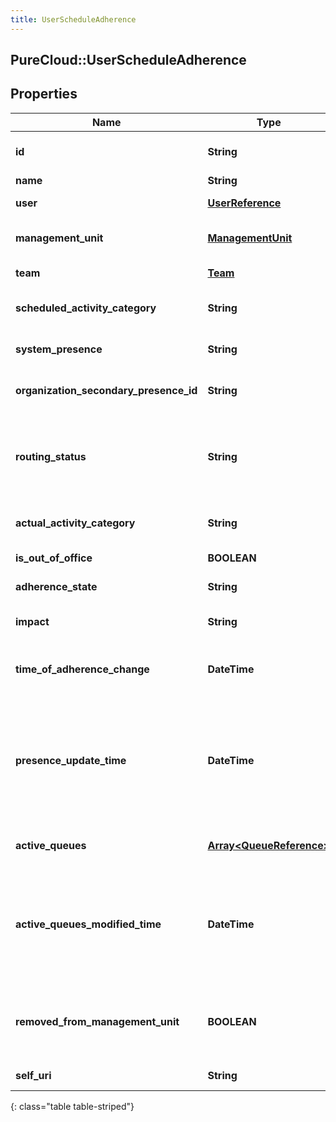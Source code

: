 ```yaml
---
title: UserScheduleAdherence
---
```

## PureCloud::UserScheduleAdherence

## Properties

|Name | Type | Description | Notes|
|------------ | ------------- | ------------- | -------------|
| **id** | **String** | The globally unique identifier for the object. | [optional] |
| **name** | **String** |  | [optional] |
| **user** | [**UserReference**](UserReference.html) | The user for whom this status applies | [optional] |
| **management_unit** | [**ManagementUnit**](ManagementUnit.html) | The management unit to which this user belongs | [optional] |
| **team** | [**Team**](Team.html) | The team to which this user belongs | [optional] |
| **scheduled_activity_category** | **String** | Activity for which the user is scheduled | [optional] |
| **system_presence** | **String** | Actual underlying system presence value | [optional] |
| **organization_secondary_presence_id** | **String** | Organization Secondary Presence Id. | [optional] |
| **routing_status** | **String** | Actual underlying routing status, used to determine whether a user is actually in adherence when OnQueue | [optional] |
| **actual_activity_category** | **String** | Activity in which the user is actually engaged | [optional] |
| **is_out_of_office** | **BOOLEAN** | Whether the user is marked OutOfOffice | [optional] |
| **adherence_state** | **String** | The user&#39;s current adherence state | [optional] |
| **impact** | **String** | The impact of the user&#39;s current adherenceState | [optional] |
| **time_of_adherence_change** | **DateTime** | Time when the user entered the current adherenceState in ISO-8601 format | [optional] |
| **presence_update_time** | **DateTime** | Time when presence was last updated.  Used to calculate time in current status. Date time is represented as an ISO-8601 string. For example: yyyy-MM-ddTHH:mm:ss.SSSZ | [optional] |
| **active_queues** | [**Array&lt;QueueReference&gt;**](QueueReference.html) | The list of queues to which this user is joined | [optional] |
| **active_queues_modified_time** | **DateTime** | Time when the list of active queues for this user was last updated. Date time is represented as an ISO-8601 string. For example: yyyy-MM-ddTHH:mm:ss.SSSZ | [optional] |
| **removed_from_management_unit** | **BOOLEAN** | For notification purposes. Used to indicate that a user was removed from the management unit | [optional] |
| **self_uri** | **String** | The URI for this object | [optional] |
{: class="table table-striped"}


